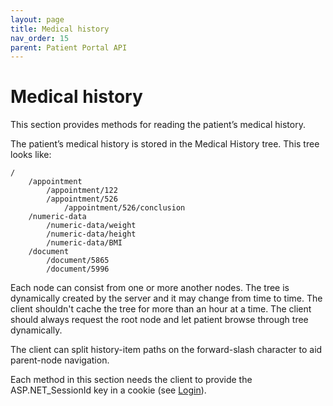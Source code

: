 ```yaml
---
layout: page
title: Medical history
nav_order: 15
parent: Patient Portal API
---
```


# Medical history

This section provides methods for reading the patient’s medical history.

The patient’s medical history is stored in the Medical History tree. This tree looks like:

```
/
    /appointment
        /appointment/122
        /appointment/526
            /appointment/526/conclusion
    /numeric-data
        /numeric-data/weight
        /numeric-data/height
        /numeric-data/BMI
    /document
        /document/5865
        /document/5996
```

Each node can consist from one or more another nodes. The tree is dynamically created by the server and it may change from time to time. The client shouldn't cache the tree for more than an hour at a time. The client should always request the root node and let patient browse through tree dynamically.

The client can split history-item paths on the forward-slash character to aid parent-node navigation.

Each method in this section needs the client to provide the ASP.NET_SessionId key in a cookie (see [Login](../authentication/login)).
